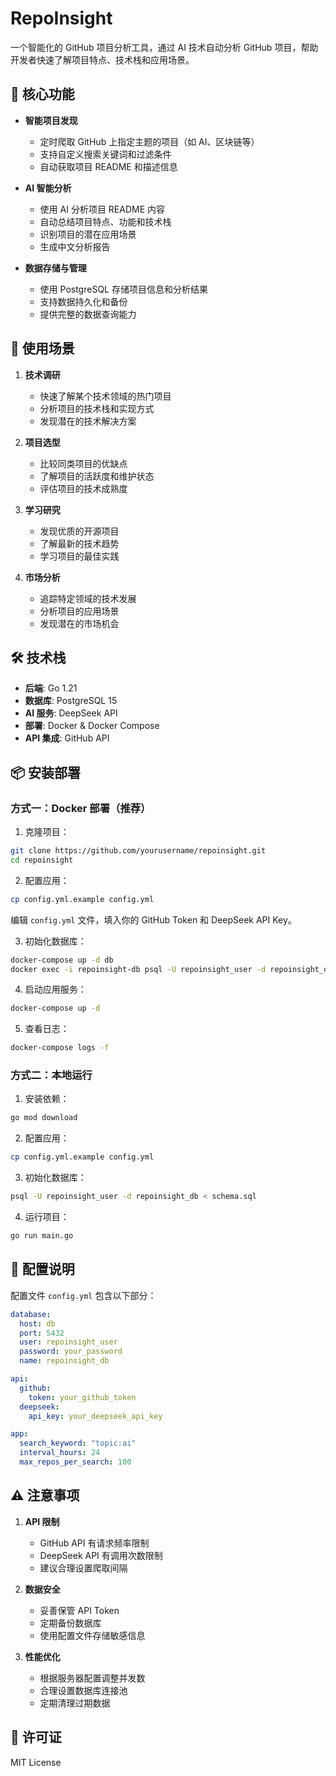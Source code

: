 # RepoInsight

一个智能化的 GitHub 项目分析工具，通过 AI 技术自动分析 GitHub 项目，帮助开发者快速了解项目特点、技术栈和应用场景。

## 🌟 核心功能

- **智能项目发现**
  - 定时爬取 GitHub 上指定主题的项目（如 AI、区块链等）
  - 支持自定义搜索关键词和过滤条件
  - 自动获取项目 README 和描述信息

- **AI 智能分析**
  - 使用 AI 分析项目 README 内容
  - 自动总结项目特点、功能和技术栈
  - 识别项目的潜在应用场景
  - 生成中文分析报告

- **数据存储与管理**
  - 使用 PostgreSQL 存储项目信息和分析结果
  - 支持数据持久化和备份
  - 提供完整的数据查询能力

## 🚀 使用场景

1. **技术调研**
   - 快速了解某个技术领域的热门项目
   - 分析项目的技术栈和实现方式
   - 发现潜在的技术解决方案

2. **项目选型**
   - 比较同类项目的优缺点
   - 了解项目的活跃度和维护状态
   - 评估项目的技术成熟度

3. **学习研究**
   - 发现优质的开源项目
   - 了解最新的技术趋势
   - 学习项目的最佳实践

4. **市场分析**
   - 追踪特定领域的技术发展
   - 分析项目的应用场景
   - 发现潜在的市场机会

## 🛠 技术栈

- **后端**: Go 1.21
- **数据库**: PostgreSQL 15
- **AI 服务**: DeepSeek API
- **部署**: Docker & Docker Compose
- **API 集成**: GitHub API

## 📦 安装部署

### 方式一：Docker 部署（推荐）

1. 克隆项目：
```bash
git clone https://github.com/yourusername/repoinsight.git
cd repoinsight
```

2. 配置应用：
```bash
cp config.yml.example config.yml
```
编辑 `config.yml` 文件，填入你的 GitHub Token 和 DeepSeek API Key。

3. 初始化数据库：
```bash
docker-compose up -d db
docker exec -i repoinsight-db psql -U repoinsight_user -d repoinsight_db < schema.sql
```

4. 启动应用服务：
```bash
docker-compose up -d
```

5. 查看日志：
```bash
docker-compose logs -f
```

### 方式二：本地运行

1. 安装依赖：
```bash
go mod download
```

2. 配置应用：
```bash
cp config.yml.example config.yml
```

3. 初始化数据库：
```bash
psql -U repoinsight_user -d repoinsight_db < schema.sql
```

4. 运行项目：
```bash
go run main.go
```

## 🔧 配置说明

配置文件 `config.yml` 包含以下部分：

```yaml
database:
  host: db
  port: 5432
  user: repoinsight_user
  password: your_password
  name: repoinsight_db

api:
  github:
    token: your_github_token
  deepseek:
    api_key: your_deepseek_api_key

app:
  search_keyword: "topic:ai"
  interval_hours: 24
  max_repos_per_search: 100
```

## ⚠️ 注意事项

1. **API 限制**
   - GitHub API 有请求频率限制
   - DeepSeek API 有调用次数限制
   - 建议合理设置爬取间隔

2. **数据安全**
   - 妥善保管 API Token
   - 定期备份数据库
   - 使用配置文件存储敏感信息

3. **性能优化**
   - 根据服务器配置调整并发数
   - 合理设置数据库连接池
   - 定期清理过期数据

## 📝 许可证

MIT License
